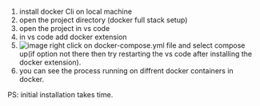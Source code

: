 1. install docker Cli on local machine
2. open the project directory (docker full stack setup)
3. open the project in vs code
4. in vs code add docker extension
5. ![image](https://user-images.githubusercontent.com/60126622/205397497-8a711493-7ddd-4403-9c0f-3df1ae2fabef.png)
right click on docker-compose.yml file and select compose up(if option not there then try restarting the vs code after installing the docker extension).
6. you can see the process running on diffrent docker containers in docker.

PS: initial installation takes time.

